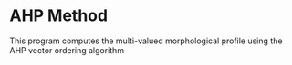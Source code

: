# AHP Method 

This program computes the multi-valued morphological profile using the AHP vector ordering algorithm